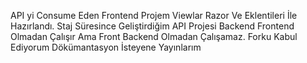API yi Consume Eden Frontend Projem Viewlar Razor Ve Eklentileri İle Hazırlandı. Staj Süresince Geliştirdiğim API Projesi Backend Frontend Olmadan Çalışır Ama Front Backend Olmadan Çalışamaz. Forku Kabul Ediyorum Dökümantasyon İsteyene Yayınlarım
